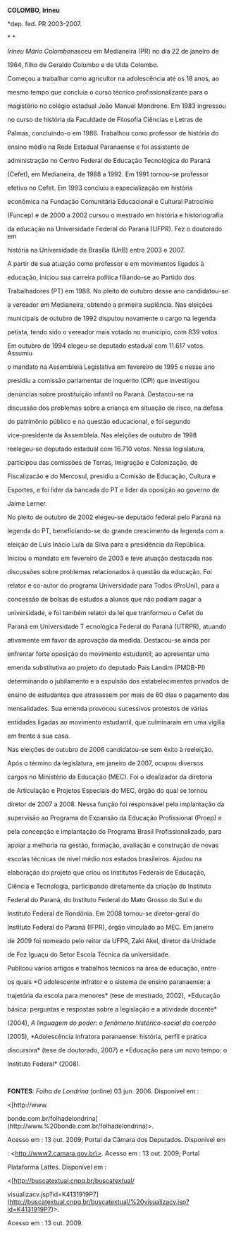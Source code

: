 **COLOMBO, Irineu**



\*dep. fed. PR 2003-2007.



* *



*Irineu Mário Colombo*nasceu em Medianeira (PR) no dia 22 de janeiro de

1964, filho de Geraldo Colombo e de Ulda Colombo.



Começou a trabalhar como agricultor na adolescência até os 18 anos, ao

mesmo tempo que concluía o curso técnico profissionalizante para o

magistério no colégio estadual João Manuel Mondrone. Em 1983 ingressou

no curso de história da Faculdade de Filosofia Ciências e Letras de

Palmas, concluindo-o em 1986. Trabalhou como professor de história do

ensino médio na Rede Estadual Paranaense e foi assistente de

administração no Centro Federal de Educação Tecnológica do Paraná

(Cefet), em Medianeira, de 1988 a 1992. Em 1991 tornou-se professor

efetivo no Cefet. Em 1993 concluiu a especialização em história

econômica na Fundação Comunitária Educacional e Cultural Patrocínio

(Funcep) e de 2000 a 2002 cursou o mestrado em história e historiografia

da educação na Universidade Federal do Paraná (UFPR). Fez o doutorado em

história na Universidade de Brasília (UnB) entre 2003 e 2007.



A partir de sua atuação como professor e em movimentos ligados à

educação, iniciou sua carreira política filiando-se ao Partido dos

Trabalhadores (PT) em 1988. No pleito de outubro desse ano candidatou-se

a vereador em Medianeira, obtendo a primeira suplência. Nas eleições

municipais de outubro de 1992 disputou novamente o cargo na legenda

petista, tendo sido o vereador mais votado no município, com 839 votos.



Em outubro de 1994 elegeu-se deputado estadual com 11.617 votos. Assumiu

o mandato na Assembleia Legislativa em fevereiro de 1995 e nesse ano

presidiu a comissão parlamentar de inquérito (CPI) que investigou

denúncias sobre prostituição infantil no Paraná. Destacou-se na

discussão dos problemas sobre a criança em situação de risco, na defesa

do patrimônio público e na questão educacional, e foi segundo

vice-presidente da Assembleia. Nas eleições de outubro de 1998

reelegeu-se deputado estadual com 16.710 votos. Nessa legislatura,

participou das comissões de Terras, Imigração e Colonização, de

Fiscalizacão e do Mercosul, presidiu a Comisão de Educação, Cultura e

Esportes, e foi líder da bancada do PT e líder da oposição ao governo de

Jaime Lerner.



No pleito de outubro de 2002 elegeu-se deputado federal pelo Paraná na

legenda do PT, beneficiando-se do grande crescimento da legenda com a

eleição de Luís Inácio Lula da Silva para a presidência da República.

Iniciou o mandato em fevereiro de 2003 e teve atuação destacada nas

discussões sobre problemas relacionados à questão da educação. Foi

relator e co-autor do programa Universidade para Todos (ProUni), para a

concessão de bolsas de estudos a alunos que não podiam pagar a

universidade, e foi também relator da lei que tranformou o Cefet do

Paraná em Universidade T ecnológica Federal do Paraná (UTRPR), atuando

ativamente em favor da aprovação da medida. Destacou-se ainda por

enfrentar forte oposição do movimento estudantil, ao apresentar uma

emenda substitutiva ao projeto do deputado Pais Landim (PMDB-PI)

determinando o jubilamento e a expulsão dos estabelecimentos privados de

ensino de estudantes que atrasassem por mais de 60 dias o pagamento das

mensalidades. Sua emenda provocou sucessivos protestos de várias

entidades ligadas ao movimento estudantil, que culminaram em uma vigília

em frente à sua casa.



Nas eleições de outubro de 2006 candidatou-se sem êxito à reeleição.

Após o término da legislatura, em janeiro de 2007, ocupou diversos

cargos no Ministério da Educação (MEC). Foi o idealizador da diretoria

de Articulação e Projetos Especiais do MEC, órgão do qual se tornou

diretor de 2007 a 2008. Nessa função foi responsável pela implantação da

supervisão ao Programa de Expansão da Educação Profissional (Proep) e

pela concepção e implantação do Programa Brasil Profissionalizado, para

apoiar a melhoria na gestão, formação, avaliação e construção de novas

escolas técnicas de nível médio nos estados brasileiros. Ajudou na

elaboração do projeto que criou os Institutos Federais de Educação,

Ciência e Tecnologia, participando diretamente da criação do Instituto

Federal do Paraná, do Instituto Federal do Mato Grosso do Sul e do

Instituto Federal de Rondônia. Em 2008 tornou-se diretor-geral do

Instituto Federal do Paraná (IFPR), órgão vinculado ao MEC. Em janeiro

de 2009 foi nomeado pelo reitor da UFPR, Zaki Akel, diretor da Unidade

de Foz Iguaçu do Setor Escola Técnica da universidade.



Publicou vários artigos e trabalhos técnicos na área de educação, entre

os quais *O adolescente infrator e o sistema de ensino paranaense: a

trajetória da escola para menores* (tese de mestrado, 2002), *Educação

básica: perguntas e respostas sobre a legislação e a atividade docente*

(2004), *A linguagem do poder: o fenômeno histórico-social da coerção*

(2005), *Adolescência infratora paranaense: história, perfil e prática

discursiva* (tese de doutorado, 2007) e *Educação para um novo tempo: o

Instituto Federal* (2008).



 



**FONTES**: *Folha de Londrina* (online) 03 jun. 2006. Disponível em :

\<[http://www.

bonde.com.br/folhadelondrina](http://www.%20bonde.com.br/folhadelondrina)\>.

Acesso em : 13 out. 2009; Portal da Câmara dos Deputados. Disponível em

: \<http://www2.camara.gov.br\>. Acesso em : 13 out. 2009; Portal

Plataforma Lattes. Disponível em :

\<[http://buscatextual.cnpq.br/buscatextual/

visualizacv.jsp?id=K4131919P7](http://buscatextual.cnpq.br/buscatextual/%20visualizacv.jsp?id=K4131919P7)\>.

Acesso em : 13 out. 2009.



 



 

